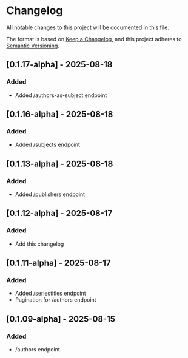 # Changelog

All notable changes to this project will be documented in this file.

The format is based on [Keep a Changelog](https://keepachangelog.com/en/1.1.0/),
and this project adheres to [Semantic Versioning](https://semver.org/spec/v2.0.0.html).

## [0.1.17-alpha] - 2025-08-18

### Added

- Added /authors-as-subject endpoint

## [0.1.16-alpha] - 2025-08-18

### Added

- Added /subjects endpoint

## [0.1.13-alpha] - 2025-08-18

### Added

- Added /publishers endpoint

## [0.1.12-alpha] - 2025-08-17

### Added

- Add this changelog

## [0.1.11-alpha] - 2025-08-17

### Added

- Added /seriestitles endpoint
- Pagination for /authors endpoint

## [0.1.09-alpha] - 2025-08-15

### Added

- /authors endpoint.
